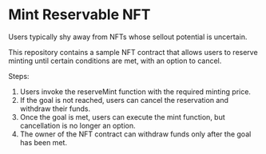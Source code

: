 # Mint Reservable NFT
Users typically shy away from NFTs whose sellout potential is uncertain.

This repository contains a sample NFT contract that allows users to reserve minting until certain conditions are met, with an option to cancel.

Steps:

1. Users invoke the reserveMint function with the required minting price.
1. If the goal is not reached, users can cancel the reservation and withdraw their funds.
1. Once the goal is met, users can execute the mint function, but cancellation is no longer an option.
1. The owner of the NFT contract can withdraw funds only after the goal has been met.
